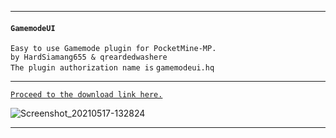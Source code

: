 
---

#### `GamemodeUI`<br />
   `Easy to use Gamemode plugin for PocketMine-MP.`<br />
    `by HardSiamang655 & qreardedwashere`<br />
    `The plugin authorization name is` `gamemodeui.hq`

---

[`Proceed to the download link here.`](https://cdn.discordapp.com/attachments/843770089172893718/843798550570598410/GamemodeUI_v0.2.0.phar)

![Screenshot_20210517-132824](https://user-images.githubusercontent.com/78941156/118474748-14bb9a00-b714-11eb-9ff8-6bb923face1b.png)



---
